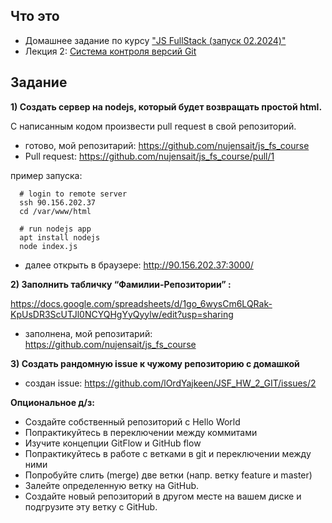 ## Что это

- Домашнее задание по курсу ["JS FullStack (запуск 02.2024)"](https://greenatomcaselab.ispringlearn.ru/content/info/18595)
- Лекция 2: [Система контроля версий Git](https://greenatomcaselab.ispringlearn.ru/content/info/18604/from/18595)

## Задание

**1) Создать сервер на nodejs, который будет возвращать простой html.**

С написанным кодом произвести pull request в свой репозиторий.

- готово, мой репозитарий: https://github.com/nujensait/js_fs_course
- Pull request: https://github.com/nujensait/js_fs_course/pull/1 
 
пример запуска:
``` 
  # login to remote server
  ssh 90.156.202.37
  cd /var/www/html
     
  # run nodejs app
  apt install nodejs
  node index.js 
```
+ далее открыть в браузере:
http://90.156.202.37:3000/ 

**2) Заполнить табличку “Фамилии-Репозитории” :**

https://docs.google.com/spreadsheets/d/1go_6wysCm6LQRak-KpUsDR3ScUTJl0NCYQHgYyQyylw/edit?usp=sharing

- заполнена, мой репозитарий: https://github.com/nujensait/js_fs_course 

**3) Создать рандомную issue к чужому репозиторию с домашкой**

- создан issue: https://github.com/lOrdYajkeen/JSF_HW_2_GIT/issues/2

**Опциональное д/з:**
- Создайте собственный репозиторий с Hello World
- Попрактикуйтесь в переключении между коммитами
- Изучите концепции GitFlow и GitHub flow
- Попрактикуйтесь в работе с ветками в git и переключении между ними
- Попробуйте слить (merge) две ветки (напр. ветку feature и master)
- Залейте определенную ветку на GitHub. 
- Создайте новый репозиторий в другом месте на вашем диске и подгрузите эту ветку с GitHub.